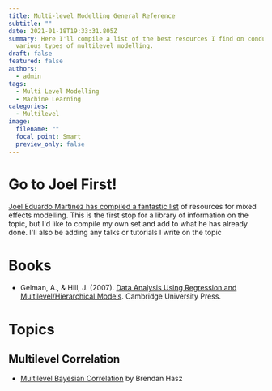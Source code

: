 ```yaml
---
title: Multi-level Modelling General Reference
subtitle: ""
date: 2021-01-18T19:33:31.805Z
summary: Here I'll compile a list of the best resources I find on conducting
  various types of multilevel modelling.
draft: false
featured: false
authors:
  - admin
tags:
  - Multi Level Modelling
  - Machine Learning
categories:
  - Multilevel
image:
  filename: ""
  focal_point: Smart
  preview_only: false
---
```

# Go to Joel First!

[Joel Eduardo Martinez has compiled a fantastic list](https://joelemartinez.com/2015/07/14/mixed-effect-models/) of resources for mixed effects modelling. This is the first stop for a library of information on the topic, but I'd like to compile my own set and add to what he has already done. I'll also be adding any talks or tutorials I write on the topic

# Books

* Gelman, A., & Hill, J. (2007). [Data Analysis Using Regression and Multilevel/Hierarchical Models](https://www.abebooks.co.uk/servlet/BookSearchPL?an=Gelman&kn=Multilevel%2C+hierarchical&pn=Cambridge&tn=Data+Analysis+Using+Regression+and+Multilevel&xpod=on). Cambridge University Press.

# Topics

## Multilevel Correlation

* [Multilevel Bayesian Correlation](https://brendanhasz.github.io/2018/06/27/bayesian-correlations.html) by Brendan Hasz
